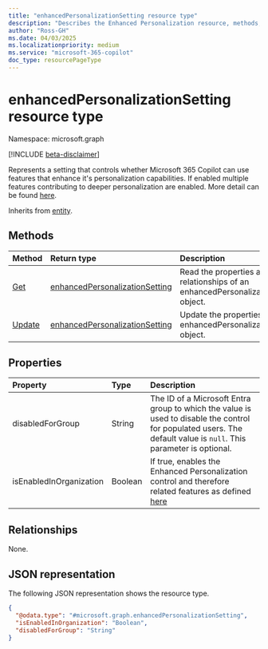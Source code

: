 ```yaml
---
title: "enhancedPersonalizationSetting resource type"
description: "Describes the Enhanced Personalization resource, methods, and properties. Provides a JSON representation for the resource type."
author: "Ross-GH"
ms.date: 04/03/2025
ms.localizationpriority: medium
ms.service: "microsoft-365-copilot"
doc_type: resourcePageType
---
```


# enhancedPersonalizationSetting resource type

Namespace: microsoft.graph

[!INCLUDE [beta-disclaimer](../../includes/beta-disclaimer.md)]

Represents a setting that controls whether Microsoft 365 Copilot can use features that enhance it's personalization capabilities. If enabled multiple features contributing to deeper personalization are enabled. More detail can be found [here](/graph/control-enhanced-personalization-privacy.md).

Inherits from [entity](../resources/entity.md).


## Methods

|Method|Return type|Description|
|:---|:---|:---|
|[Get](../api/enhancedpersonalizationsetting-get.md)|[enhancedPersonalizationSetting](../resources/enhancedpersonalizationsetting.md)|Read the properties and relationships of an enhancedPersonalizationSetting object.|
|[Update](../api/enhancedpersonalizationsetting-update.md)|[enhancedPersonalizationSetting](../resources/enhancedpersonalizationsetting.md)|Update the properties of an enhancedPersonalizationSetting object.|

## Properties

|Property|Type|Description|
|:---|:---|:---|
|disabledForGroup|String|The ID of a Microsoft Entra group to which the value is used to disable the control for populated users. The default value is `null`. This parameter is optional.|
|isEnabledInOrganization|Boolean|If true, enables the Enhanced Personalization control and therefore related features as defined [here](/graph/control-enhanced-personalization-privacy.md)|

## Relationships

None.

## JSON representation

The following JSON representation shows the resource type.

``` json
{
  "@odata.type": "#microsoft.graph.enhancedPersonalizationSetting",
  "isEnabledInOrganization": "Boolean",
  "disabledForGroup": "String"
}
```

